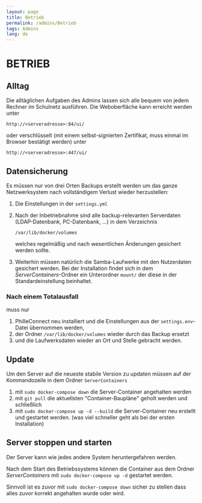 ```yaml
---
layout: page
title: Betrieb
permalink: /admins/Betrieb
tags: Admins
lang: de
---
```


# **BETRIEB**

## Alltag

Die alltäglichen Aufgaben des Admins lassen sich alle bequem von jedem Rechner im Schulnetz ausführen. Die Weboberfläche kann erreicht werden unter

`http://<serveradresse>:84/ui/`

oder verschlüsselt (mit einem selbst-signierten Zertifikat, muss einmal im Browser bestätigt werden) unter

`http://<serveradresse>:447/ui/`

## Datensicherung

Es müssen nur von drei Orten Backups erstellt werden um das ganze Netzwerksystem nach vollständigem Verlust wieder herzustellen:

1. Die Einstellungen in der `settings.yml`

2. Nach der Inbetriebnahme sind alle backup-relevanten Serverdaten (LDAP-Datenbank, PC-Datenbank, ...) in dem Verzeichnis
    
    `/var/lib/docker/volumes`
    
    welches regelmäßig und nach wesentlichen Änderungen gesichert werden sollte.

3. Weiterhin müssen natürlich die Samba-Laufwerke mit den Nutzerdaten gesichert werden. Bei der Installation findet sich in dem _ServerContainers_-Ordner ein Unterordner `mount/` der diese in der Standardeinstellung beinhaltet.



### Nach einem Totalausfall

muss nur

1. PhilleConnect neu installiert und die Einstellungen aus der `settings.env`-Datei übernommen werden,
2. der Ordner `/var/lib/docker/volumes` wieder durch das Backup ersetzt
3. und die Laufwerksdaten wieder an Ort und Stelle gebracht werden.

## Update

Um den Server auf die neueste stabile Version zu updaten müssen auf der Kommandozeile in dem Ordner `ServerContainers`

1. mit `sudo docker-compose down` die Server-Container angehalten werden
2. mit `git pull` die aktuellsten "Container-Baupläne" geholt werden und schließlich
3. mit `sudo docker-compose up -d --build` die Server-Container neu erstellt und gestartet werden. (was viel schneller geht als bei der ersten Installation)

## Server stoppen und starten

Der Server kann wie jedes andere System heruntergefahren werden.

Nach dem Start des Betriebssystems können die Container aus dem Ordner _ServerContainers_ mit `sudo docker-compose up -d` gestartet werden.

Sinnvoll ist es zuvor mit `sudo docker-compose down` sicher zu stellen dass alles zuvor korrekt angehalten wurde oder wird.
